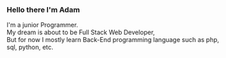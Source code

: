### Hello there I'm Adam

I'm a junior Programmer. <br>
My dream is about to be Full Stack Web Developer, <br>
But for now I mostly learn Back-End programming language such as php, sql, python, etc.
